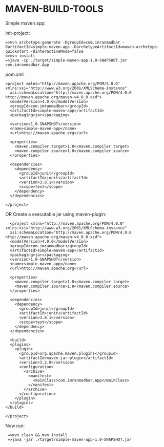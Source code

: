 # MAVEN-BUILD-TOOLS


Simple maven app:

Init-project:

    =>mvn archetype:generate -DgroupId=com.imranmadbar -DartifactId=simple-maven-app -DarchetypeArtifactId=maven-archetype-quickstart -DinteractiveMode=false
    =>mvn install
    =>java -cp ./target/simple-maven-app-1.0-SNAPSHOT.jar com.imranmadbar.App
    

pom.xml

    <project xmlns="http://maven.apache.org/POM/4.0.0" xmlns:xsi="http://www.w3.org/2001/XMLSchema-instance"
      xsi:schemaLocation="http://maven.apache.org/POM/4.0.0 http://maven.apache.org/maven-v4_0_0.xsd">
      <modelVersion>4.0.0</modelVersion>
      <groupId>com.imranmadbar</groupId>
      <artifactId>simple-maven-app</artifactId>
      <packaging>jar</packaging>
      
      <version>1.0-SNAPSHOT</version>
      <name>simple-maven-app</name>
      <url>http://maven.apache.org</url>
      
      <properties>
        <maven.compiler.target>1.8</maven.compiler.target>
        <maven.compiler.source>1.8</maven.compiler.source>
      </properties>
      
      <dependencies>
        <dependency>
          <groupId>junit</groupId>
          <artifactId>junit</artifactId>
          <version>3.8.1</version>
          <scope>test</scope>
        </dependency>
      </dependencies>
      
    </project>

OR Create a executable jar using maven-plugin:

      <project xmlns="http://maven.apache.org/POM/4.0.0" xmlns:xsi="http://www.w3.org/2001/XMLSchema-instance"
      xsi:schemaLocation="http://maven.apache.org/POM/4.0.0 http://maven.apache.org/maven-v4_0_0.xsd">
      <modelVersion>4.0.0</modelVersion>
      <groupId>com.imranmadbar</groupId>
      <artifactId>simple-maven-app</artifactId>
      <packaging>jar</packaging>
      <version>1.0-SNAPSHOT</version>
      <name>simple-maven-app</name>
      <url>http://maven.apache.org</url>
      
      <properties>
        <maven.compiler.target>1.8</maven.compiler.target>
        <maven.compiler.source>1.8</maven.compiler.source>
      </properties>
      
      <dependencies>
        <dependency>
          <groupId>junit</groupId>
          <artifactId>junit</artifactId>
          <version>3.8.1</version>
          <scope>test</scope>
        </dependency>
      </dependencies>
      
      <build>
      <plugins>
        <plugin>
          <groupId>org.apache.maven.plugins</groupId>
          <artifactId>maven-jar-plugin</artifactId>
          <version>3.2.0</version>
          <configuration>
            <archive>
              <manifest>
                <mainClass>com.imranmadbar.App</mainClass>
              </manifest>
            </archive>
          </configuration>
        </plugin>
      </plugins>
    </build>
    
    </project>


Now run:

     =>mvn clean && mvn install
     =>java -jar ./target/simple-maven-app-1.0-SNAPSHOT.jar


